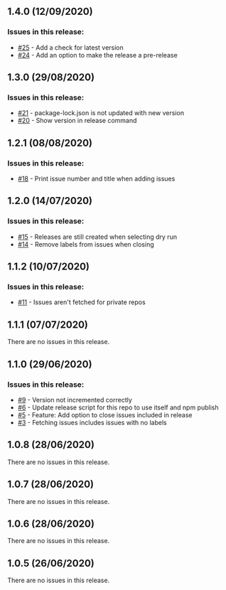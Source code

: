## 1.4.0 (12/09/2020) 


### Issues in this release:

* [#25](https://github.com/iamtomhewitt/github-releaser/issues/25) - Add a check for latest version
* [#24](https://github.com/iamtomhewitt/github-releaser/issues/24) - Add an option to make the release a pre-release



## 1.3.0 (29/08/2020) 


### Issues in this release:

* [#21](https://github.com/iamtomhewitt/github-releaser/issues/21) - package-lock.json is not updated with new version
* [#20](https://github.com/iamtomhewitt/github-releaser/issues/20) - Show version in release command



## 1.2.1 (08/08/2020) 


### Issues in this release:

* [#18](https://github.com/iamtomhewitt/github-releaser/issues/18) - Print issue number and title when adding issues



## 1.2.0 (14/07/2020) 


### Issues in this release:

* [#15](https://github.com/iamtomhewitt/github-releaser/issues/15) - Releases are still created when selecting dry run
* [#14](https://github.com/iamtomhewitt/github-releaser/issues/14) - Remove labels from issues when closing



## 1.1.2 (10/07/2020) 


### Issues in this release:

* [#11](https://github.com/iamtomhewitt/github-releaser/issues/11) - Issues aren't fetched for private repos



## 1.1.1 (07/07/2020) 


There are no issues in this release.


## 1.1.0 (29/06/2020) 


### Issues in this release:

* [#9](https://github.com/iamtomhewitt/github-releaser/issues/9) - Version not incremented correctly
* [#6](https://github.com/iamtomhewitt/github-releaser/issues/6) - Update release script for this repo to use itself and npm publish
* [#5](https://github.com/iamtomhewitt/github-releaser/issues/5) - Feature: Add option to close issues included in release
* [#3](https://github.com/iamtomhewitt/github-releaser/issues/3) - Fetching issues includes issues with no labels



## 1.0.8 (28/06/2020) 


There are no issues in this release.


## 1.0.7 (28/06/2020) 


There are no issues in this release.


## 1.0.6 (28/06/2020) 


There are no issues in this release.


## 1.0.5 (26/06/2020) 


There are no issues in this release.